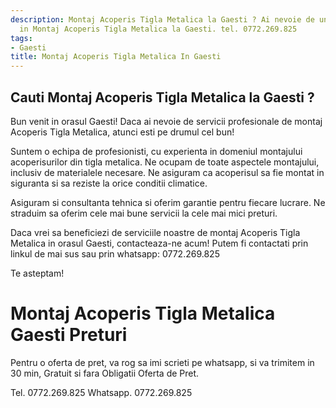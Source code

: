 ```yaml
---
description: Montaj Acoperis Tigla Metalica la Gaesti ? Ai nevoie de un profesionist
  in Montaj Acoperis Tigla Metalica la Gaesti. tel. 0772.269.825
tags:
- Gaesti
title: Montaj Acoperis Tigla Metalica In Gaesti
---
```



## Cauti Montaj Acoperis Tigla Metalica la Gaesti ?

Bun venit in orasul Gaesti! Daca ai nevoie de servicii profesionale de montaj Acoperis Tigla Metalica, atunci esti pe drumul cel bun! 

Suntem o echipa de profesionisti, cu experienta in domeniul montajului acoperisurilor din tigla metalica. Ne ocupam de toate aspectele montajului, inclusiv de materialele necesare. Ne asiguram ca acoperisul sa fie montat in siguranta si sa reziste la orice conditii climatice. 

Asiguram si consultanta tehnica si oferim garantie pentru fiecare lucrare. Ne straduim sa oferim cele mai bune servicii la cele mai mici preturi. 

Daca vrei sa beneficiezi de serviciile noastre de montaj Acoperis Tigla Metalica in orasul Gaesti, contacteaza-ne acum! Putem fi contactati prin linkul de mai sus sau prin whatsapp: 0772.269.825 

Te asteptam!

# Montaj Acoperis Tigla Metalica Gaesti Preturi
Pentru o oferta de pret, va rog sa imi scrieti pe whatsapp, si va trimitem in 30 min, Gratuit si fara Obligatii Oferta de Pret.

Tel. 0772.269.825
Whatsapp. 0772.269.825